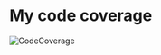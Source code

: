 # My code coverage 
![CodeCoverage](github.com/Mandurang/CalculateArea/blob/master/CodeCoverage.png)
